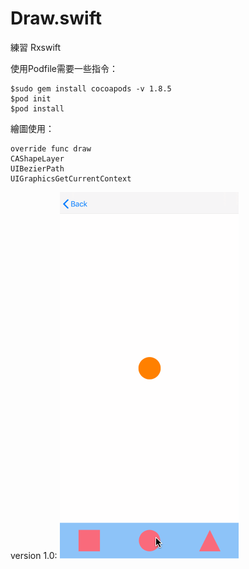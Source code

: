 # Draw.swift
練習 Rxswift

使用Podfile需要一些指令：
```
$sudo gem install cocoapods -v 1.8.5
$pod init
$pod install
```

繪圖使用：
```
override func draw 
CAShapeLayer
UIBezierPath
UIGraphicsGetCurrentContext
```
version 1.0: 
![image](https://github.com/JemmaQue/Draw.swift/blob/master/%20t.gif)
